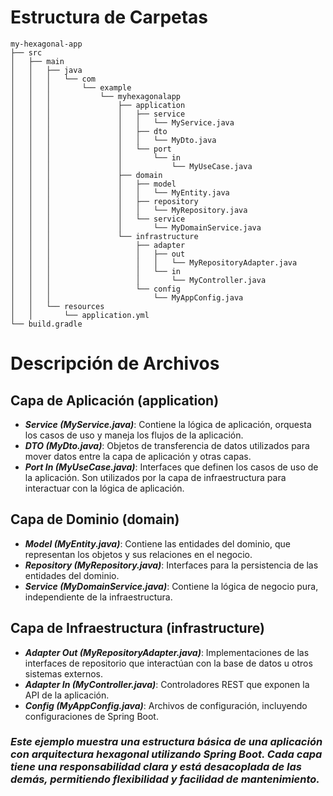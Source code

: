 # Estructura de Carpetas
    my-hexagonal-app
    ├── src
    │   ├── main
    │   │   ├── java
    │   │   │   └── com
    │   │   │       └── example
    │   │   │           └── myhexagonalapp
    │   │   │               ├── application
    │   │   │               │   ├── service
    │   │   │               │   │   └── MyService.java
    │   │   │               │   ├── dto
    │   │   │               │   │   └── MyDto.java
    │   │   │               │   └── port
    │   │   │               │       └── in
    │   │   │               │           └── MyUseCase.java
    │   │   │               ├── domain
    │   │   │               │   ├── model
    │   │   │               │   │   └── MyEntity.java
    │   │   │               │   ├── repository
    │   │   │               │   │   └── MyRepository.java
    │   │   │               │   └── service
    │   │   │               │       └── MyDomainService.java
    │   │   │               └── infrastructure
    │   │   │                   ├── adapter
    │   │   │                   │   ├── out
    │   │   │                   │   │   └── MyRepositoryAdapter.java
    │   │   │                   │   └── in
    │   │   │                   │       └── MyController.java
    │   │   │                   └── config
    │   │   │                       └── MyAppConfig.java
    │   │   └── resources
    │   │       └── application.yml
    └── build.gradle

# Descripción de Archivos
## Capa de Aplicación (application)
- ***Service (MyService.java)***: Contiene la lógica de aplicación, orquesta los casos de uso y maneja los flujos de la aplicación.
- ***DTO (MyDto.java)***: Objetos de transferencia de datos utilizados para mover datos entre la capa de aplicación y otras capas.
- ***Port In (MyUseCase.java)***: Interfaces que definen los casos de uso de la aplicación. Son utilizados por la capa de infraestructura para interactuar con la lógica de aplicación.
## Capa de Dominio (domain)
- ***Model (MyEntity.java)***: Contiene las entidades del dominio, que representan los objetos y sus relaciones en el negocio.
- ***Repository (MyRepository.java)***: Interfaces para la persistencia de las entidades del dominio.
- ***Service (MyDomainService.java)***: Contiene la lógica de negocio pura, independiente de la infraestructura.
## Capa de Infraestructura (infrastructure)
- ***Adapter Out (MyRepositoryAdapter.java)***: Implementaciones de las interfaces de repositorio que interactúan con la base de datos u otros sistemas externos.
- ***Adapter In (MyController.java)***: Controladores REST que exponen la API de la aplicación.
- ***Config (MyAppConfig.java)***: Archivos de configuración, incluyendo configuraciones de Spring Boot.

### *Este ejemplo muestra una estructura básica de una aplicación con arquitectura hexagonal utilizando Spring Boot. Cada capa tiene una responsabilidad clara y está desacoplada de las demás, permitiendo flexibilidad y facilidad de mantenimiento.*
